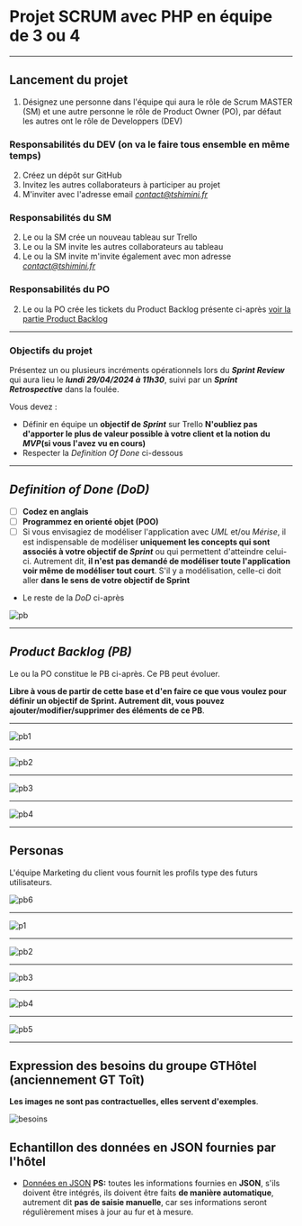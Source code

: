 # Projet SCRUM avec PHP en équipe de 3 ou 4

---


## Lancement du projet

1. Désignez une personne dans l'équipe qui aura le rôle de Scrum MASTER (SM) et une autre personne le rôle de Product Owner (PO), par défaut les autres ont le rôle de Developpers (DEV)

### Responsabilités du DEV (on va le faire tous ensemble en même temps)

2. Créez un dépôt sur GitHub
3. Invitez les autres collaborateurs à participer au projet
4. M'inviter avec l'adresse email *contact@tshimini.fr*

### Responsabilités du SM

2. Le ou la SM crée un nouveau tableau sur Trello
3. Le ou la SM invite les autres collaborateurs au tableau
4. Le ou la SM invite m'invite également avec mon adresse *contact@tshimini.fr*

### Responsabilités du PO

2. Le ou la PO crée les tickets du Product Backlog présente ci-après [voir la partie Product Backlog](#product-backlog-pb)

---

### Objectifs du projet

Présentez un ou plusieurs incréments opérationnels lors du ***Sprint Review*** qui aura lieu le ***lundi 29/04/2024 à 11h30***, suivi par un ***Sprint Retrospective*** dans la foulée.

Vous devez :

- Définir en équipe un **objectif de *Sprint*** sur Trello
**N'oubliez pas d'apporter le plus de valeur possible à votre client et la notion du *MVP*(si vous l'avez vu en cours)**
- Respecter la *Definition Of Done* ci-dessous 

---

## *Definition of Done (DoD)*

- [ ] **Codez en anglais**
- [ ] **Programmez en orienté objet (POO)**
- [ ] Si vous envisagiez de modéliser l'application avec *UML* et/ou *Mérise*, il est indispensable de modéliser **uniquement les concepts qui sont associés à votre objectif de *Sprint*** ou qui permettent d'atteindre celui-ci. Autrement dit, **il n'est pas demandé de modéliser toute l'application voir même de modéliser tout court**. S'il y a modélisation, celle-ci doit aller **dans le sens de votre objectif de Sprint**
- Le reste de la *DoD* ci-après

![pb](./img/dod_light.png)

---

## *Product Backlog (PB)*

Le ou la PO constitue le PB ci-après.
Ce PB peut évoluer.

**Libre à vous de partir de cette base et d'en faire ce que vous voulez pour définir un objectif de Sprint. Autrement dit, vous pouvez ajouter/modifier/supprimer des éléments de ce PB**.

---

![pb1](./img/pb1.png)

---

![pb2](./img/pb2.png)

---

![pb3](./img/pb3.png)

---

![pb4](./img/pb4.png)

---

## Personas

L'équipe Marketing du client vous fournit les profils type des futurs utilisateurs.


![pb6](./img/persona/liberty.png)

---


![p1](./img/persona/emmanuel.png)

---

![pb2](./img/persona/elisabeth.png)

---

![pb3](./img/persona/moussa.png)

---

![pb4](./img/persona/benoit.png)

---

![pb5](./img/persona/silver.png)

---

## Expression des besoins du groupe GTHôtel (anciennement GT Toît)

**Les images ne sont pas contractuelles, elles servent d'exemples**.

![besoins](./img/besoins.png)

## Echantillon des données en JSON fournies par l'hôtel

- [Données en JSON](./sample/)
**PS:** toutes les informations fournies en **JSON**, s'ils doivent être intégrés, ils doivent être faits **de manière automatique**, autrement dit **pas de saisie manuelle**, car ses informations seront régulièrement mises à jour au fur et à mesure.